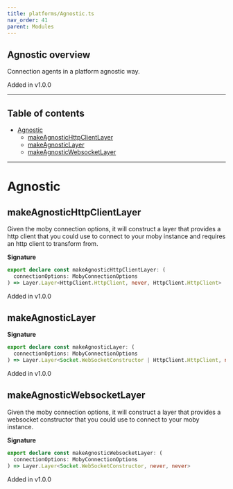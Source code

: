 ```yaml
---
title: platforms/Agnostic.ts
nav_order: 41
parent: Modules
---
```


## Agnostic overview

Connection agents in a platform agnostic way.

Added in v1.0.0

---

<h2 class="text-delta">Table of contents</h2>

- [Agnostic](#agnostic)
  - [makeAgnosticHttpClientLayer](#makeagnostichttpclientlayer)
  - [makeAgnosticLayer](#makeagnosticlayer)
  - [makeAgnosticWebsocketLayer](#makeagnosticwebsocketlayer)

---

# Agnostic

## makeAgnosticHttpClientLayer

Given the moby connection options, it will construct a layer that provides a
http client that you could use to connect to your moby instance and requires
an http client to transform from.

**Signature**

```ts
export declare const makeAgnosticHttpClientLayer: (
  connectionOptions: MobyConnectionOptions
) => Layer.Layer<HttpClient.HttpClient, never, HttpClient.HttpClient>
```

Added in v1.0.0

## makeAgnosticLayer

**Signature**

```ts
export declare const makeAgnosticLayer: (
  connectionOptions: MobyConnectionOptions
) => Layer.Layer<Socket.WebSocketConstructor | HttpClient.HttpClient, never, HttpClient.HttpClient>
```

Added in v1.0.0

## makeAgnosticWebsocketLayer

Given the moby connection options, it will construct a layer that provides a
websocket constructor that you could use to connect to your moby instance.

**Signature**

```ts
export declare const makeAgnosticWebsocketLayer: (
  connectionOptions: MobyConnectionOptions
) => Layer.Layer<Socket.WebSocketConstructor, never, never>
```

Added in v1.0.0
